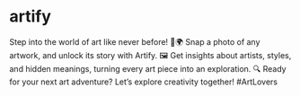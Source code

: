 # artify
Step into the world of art like never before! 🎨🌍 Snap a photo of any artwork, and unlock its story with Artify. 🖼️ Get insights about artists, styles, and hidden meanings, turning every art piece into an exploration. 🔍 Ready for your next art adventure? Let’s explore creativity together! #ArtLovers 
